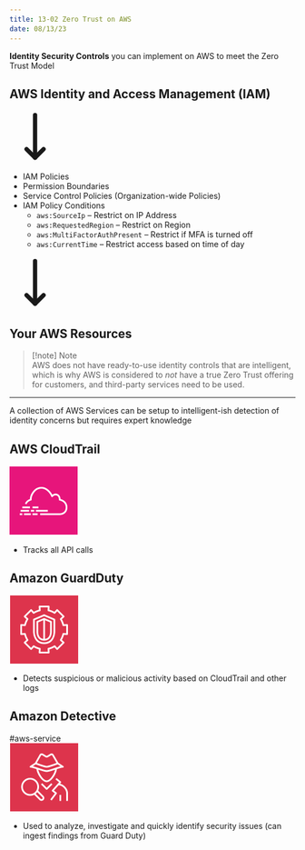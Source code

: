 ```yaml
---
title: 13-02 Zero Trust on AWS
date: 08/13/23
---
```


**Identity Security Controls** you can implement on AWS to meet the Zero Trust Model

## **AWS Identity and Access Management (IAM)**

<svg xmlns="http://www.w3.org/2000/svg" width="90" height="90" viewBox="0 0 24 24" fill="none" stroke="currentColor" stroke-width="2" stroke-linecap="round" stroke-linejoin="round" class="lucide lucide-move-down"><path d="M8 18L12 22L16 18"/><path d="M12 2V22"/></svg>

* IAM Policies
* Permission Boundaries
* Service Control Policies (Organization-wide Policies)
* IAM Policy Conditions
  * `aws:SourceIp` – Restrict on IP Address
  * `aws:RequestedRegion` – Restrict on Region
  * `aws:MultiFactorAuthPresent` – Restrict if MFA is turned off
  * `aws:CurrentTime` – Restrict access based on time of day

<svg xmlns="http://www.w3.org/2000/svg" width="90" height="90" viewBox="0 0 24 24" fill="none" stroke="currentColor" stroke-width="2" stroke-linecap="round" stroke-linejoin="round" class="lucide lucide-move-down"><path d="M8 18L12 22L16 18"/><path d="M12 2V22"/></svg>

## **Your AWS Resources**

 > 
 > \[!note\] Note  
 > AWS does not have ready-to-use identity controls that are intelligent, which is why AWS is considered to *not* have a true Zero Trust offering for customers, and third-party services need to be used.

---

A collection of AWS Services can be setup to intelligent-ish detection of identity concerns but requires expert knowledge

## **AWS CloudTrail**

![75](images/icons/CloudTrail_Icon.png)

* Tracks all API calls

## **Amazon GuardDuty**

![75](images/icons/GuardDuty_Icon.png)

* Detects suspicious or malicious activity based on CloudTrail and other logs

## **Amazon Detective**

\#aws-service   
![75](images/icons/Detective_Icon.png)

* Used to analyze, investigate and quickly identify security issues (can ingest findings from Guard Duty)
